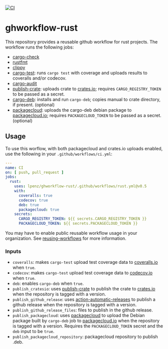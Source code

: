 [![CI](https://github.com/lpenz/ghworkflow-rust/actions/workflows/ci.yml/badge.svg)](https://github.com/lpenz/ghworkflow-rust/actions/workflows/ci.yml)


# ghworkflow-rust

This repository provides a reusable github workflow for rust
projects. The workflow runs the following jobs:
- [cargo-check]
- [rustfmt]
- [clippy]
- [cargo-test]: runs `cargo test` with coverage and uploads results
  to coveralls and/or codecov.
- [cargo-audit]
- [publish-crate]: uploads crate to [crates.io]; requires
  `CARGO_REGISTRY_TOKEN` to be passed as a secret.
- [cargo-deb]: installs and run `cargo-deb`; copies manual to crate
  directory, if present.
  (optional)
- [packagecloud]: uploads the cargo-deb debian package to
  [packagecloud.io]; requires `PACKAGECLOUD_TOKEN` to be passed as a
  secret.
  (optional)


## Usage

To use this worflow, with both packagecloud and crates.io uploads
enabled, use the following in your `.github/workflows/ci.yml`:

```.yml
---
name: CI
on: [ push, pull_request ]
jobs:
  rust:
    uses: lpenz/ghworkflow-rust/.github/workflows/rust.yml@v0.5
    with:
      coveralls: true
      codecov: true
      deb: true
      packagecloud: true
    secrets:
      CARGO_REGISTRY_TOKEN: ${{ secrets.CARGO_REGISTRY_TOKEN }}
      PACKAGECLOUD_TOKEN: ${{ secrets.PACKAGECLOUD_TOKEN }}
```

You may have to enable public reusable workflow usage in your
organization. See [reusing-workflows] for more information.


### Inputs

- `coveralls`: makes `cargo-test` upload test coverage data to
  [coveralls.io] when `true`.
- `codecov`: makes `cargo-test` upload test coverage data to [codecov.io]
  when `true`.
- `deb`: enables `cargo-deb` when `true`.
- `publish_cratesio`: uses [publish-crate] to publish the crate
  to [crates.io] when the repository is tagged with a version.
- `publish_github_release`: uses
  [action-automatic-releases] to publish a github release
  when the repository is tagged with a version.
- `publish_github_release_files`: files to publish in the github release.
- `publish_packagecloud`: uses [packagecloud] to upload
  the Debian package built by `cargo-deb` job to
  [packagecloud.io] when the repository is tagged with a
  version. Requires the `PACKAGECLOUD_TOKEN` secret and the
  `deb` input to be `true`.
- `publish_packagecloud_repository`: packagecloud repository to
  publish .deb.


[cargo-check]: https://doc.rust-lang.org/cargo/commands/cargo-check.html
[rustfmt]: https://crates.io/crates/rustfmt-nightly
[clippy]: https://github.com/actions-rs/clippy-check
[cargo-test]: https://doc.rust-lang.org/cargo/commands/cargo-test.html
[cargo-audit]: https://crates.io/crates/cargo-audit
[publish-crate]: https://github.com/marketplace/actions/publish-crates
[cargo-deb]: https://crates.io/crates/cargo-deb
[packagecloud]: https://github.com/marketplace/actions/deploy-to-packagecloud-io
[action-automatic-releases]: https://github.com/marketplace/actions/automatic-releases
[crates.io]: https://crates.io/
[packagecloud.io]: https://packagecloud.io/
[reusing-workflows]: https://docs.github.com/en/actions/using-workflows/reusing-workflows
[coveralls.io]: https://coveralls.io/
[codecov.io]: https://codecov.io/
